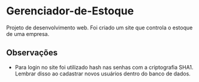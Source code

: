 # Gerenciador-de-Estoque

Projeto de desenvolvimento web. Foi criado um site que controla o estoque de uma empresa.

## Observações

- Para login no site foi utilizado hash nas senhas com a criptografia SHA1. Lembrar disso ao cadastrar novos usuários dentro do banco de dados.
